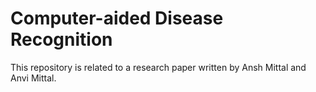 # Computer-aided Disease Recognition

This repository is related to a research paper written by Ansh Mittal and Anvi Mittal.
